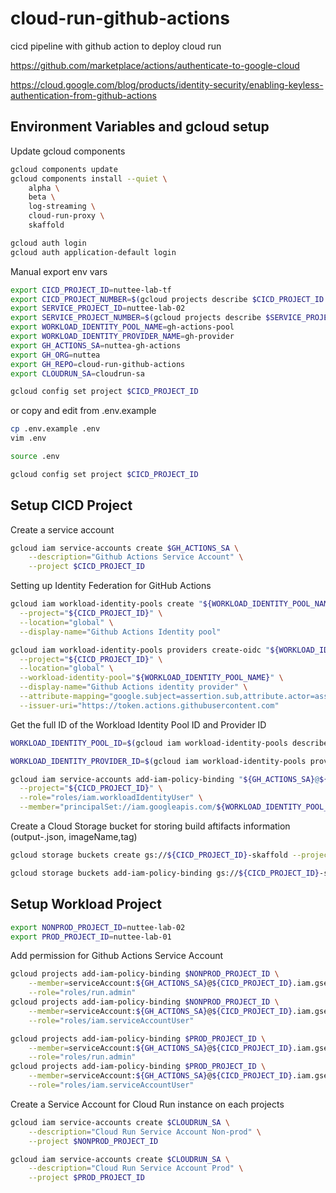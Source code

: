 # cloud-run-github-actions
cicd pipeline with github action to deploy cloud run

https://github.com/marketplace/actions/authenticate-to-google-cloud

https://cloud.google.com/blog/products/identity-security/enabling-keyless-authentication-from-github-actions

## Environment Variables and gcloud setup

Update gcloud components

```bash
gcloud components update
gcloud components install --quiet \
    alpha \
    beta \
    log-streaming \
    cloud-run-proxy \
    skaffold

gcloud auth login
gcloud auth application-default login
```

Manual export env vars

```bash
export CICD_PROJECT_ID=nuttee-lab-tf
export CICD_PROJECT_NUMBER=$(gcloud projects describe $CICD_PROJECT_ID --format="value(projectNumber)")
export SERVICE_PROJECT_ID=nuttee-lab-02
export SERVICE_PROJECT_NUMBER=$(gcloud projects describe $SERVICE_PROJECT_ID --format="value(projectNumber)")
export WORKLOAD_IDENTITY_POOL_NAME=gh-actions-pool
export WORKLOAD_IDENTITY_PROVIDER_NAME=gh-provider
export GH_ACTIONS_SA=nuttea-gh-actions
export GH_ORG=nuttea
export GH_REPO=cloud-run-github-actions
export CLOUDRUN_SA=cloudrun-sa

gcloud config set project $CICD_PROJECT_ID
```

or copy and edit from .env.example

```bash
cp .env.example .env
vim .env

source .env

gcloud config set project $CICD_PROJECT_ID
```

## Setup CICD Project

Create a service account

```bash
gcloud iam service-accounts create $GH_ACTIONS_SA \
    --description="Github Actions Service Account" \
    --project $CICD_PROJECT_ID
```

Setting up Identity Federation for GitHub Actions

```bash
gcloud iam workload-identity-pools create "${WORKLOAD_IDENTITY_POOL_NAME}" \
  --project="${CICD_PROJECT_ID}" \
  --location="global" \
  --display-name="Github Actions Identity pool"

gcloud iam workload-identity-pools providers create-oidc "${WORKLOAD_IDENTITY_PROVIDER_NAME}" \
  --project="${CICD_PROJECT_ID}" \
  --location="global" \
  --workload-identity-pool="${WORKLOAD_IDENTITY_POOL_NAME}" \
  --display-name="Github Actions identity provider" \
  --attribute-mapping="google.subject=assertion.sub,attribute.actor=assertion.actor,attribute.aud=assertion.aud,attribute.repository=assertion.repository" \
  --issuer-uri="https://token.actions.githubusercontent.com"
```

Get the full ID of the Workload Identity Pool ID and Provider ID

```bash
WORKLOAD_IDENTITY_POOL_ID=$(gcloud iam workload-identity-pools describe "${WORKLOAD_IDENTITY_POOL_NAME}" --project="${CICD_PROJECT_ID}" --location="global" --format="value(name)")

WORKLOAD_IDENTITY_PROVIDER_ID=$(gcloud iam workload-identity-pools providers describe "${WORKLOAD_IDENTITY_PROVIDER_NAME}" --workload-identity-pool "${WORKLOAD_IDENTITY_POOL_NAME}"  --project="${CICD_PROJECT_ID}" --location="global" --format="value(name)")
```

```bash
gcloud iam service-accounts add-iam-policy-binding "${GH_ACTIONS_SA}@${CICD_PROJECT_ID}.iam.gserviceaccount.com" \
  --project="${CICD_PROJECT_ID}" \
  --role="roles/iam.workloadIdentityUser" \
  --member="principalSet://iam.googleapis.com/${WORKLOAD_IDENTITY_POOL_ID}/attribute.repository/${GH_ORG}/${GH_REPO}"
```

Create a Cloud Storage bucket for storing build aftifacts information (output-<commit-hash>.json, imageName,tag)

```bash
gcloud storage buckets create gs://${CICD_PROJECT_ID}-skaffold --project ${CICD_PROJECT_ID} --location asia-southeast1

gcloud storage buckets add-iam-policy-binding gs://${CICD_PROJECT_ID}-skaffold --member=serviceAccount:${GH_ACTIONS_SA}@${CICD_PROJECT_ID}.iam.gserviceaccount.com --role=roles/storage.objectAdmin
```

## Setup Workload Project

```bash
export NONPROD_PROJECT_ID=nuttee-lab-02
export PROD_PROJECT_ID=nuttee-lab-01
```

Add permission for Github Actions Service Account

```bash
gcloud projects add-iam-policy-binding $NONPROD_PROJECT_ID \
    --member=serviceAccount:${GH_ACTIONS_SA}@${CICD_PROJECT_ID}.iam.gserviceaccount.com \
    --role="roles/run.admin"
gcloud projects add-iam-policy-binding $NONPROD_PROJECT_ID \
    --member=serviceAccount:${GH_ACTIONS_SA}@${CICD_PROJECT_ID}.iam.gserviceaccount.com \
    --role="roles/iam.serviceAccountUser"

gcloud projects add-iam-policy-binding $PROD_PROJECT_ID \
    --member=serviceAccount:${GH_ACTIONS_SA}@${CICD_PROJECT_ID}.iam.gserviceaccount.com \
    --role="roles/run.admin"
gcloud projects add-iam-policy-binding $PROD_PROJECT_ID \
    --member=serviceAccount:${GH_ACTIONS_SA}@${CICD_PROJECT_ID}.iam.gserviceaccount.com \
    --role="roles/iam.serviceAccountUser"
```

Create a Service Account for Cloud Run instance on each projects

```bash
gcloud iam service-accounts create $CLOUDRUN_SA \
    --description="Cloud Run Service Account Non-prod" \
    --project $NONPROD_PROJECT_ID

gcloud iam service-accounts create $CLOUDRUN_SA \
    --description="Cloud Run Service Account Prod" \
    --project $PROD_PROJECT_ID
```